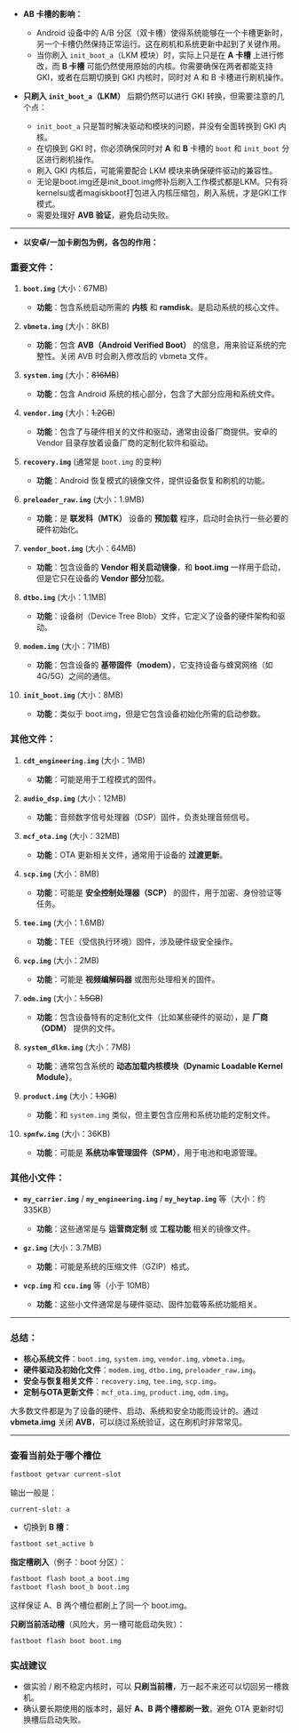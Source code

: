  * **AB 卡槽的影响：**

   * Android 设备中的 A/B 分区（双卡槽）使得系统能够在一个卡槽更新时，另一个卡槽仍然保持正常运行。这在刷机和系统更新中起到了关键作用。
   * 当你刷入 `init_boot_a`（LKM 模块）时，实际上只是在 **A 卡槽** 上进行修改，而 **B 卡槽** 可能仍然使用原始的内核。你需要确保在两者都能支持 GKI，或者在后期切换到 GKI 内核时，同时对 A 和 B 卡槽进行刷机操作。


* **只刷入 `init_boot_a`（LKM）** 后期仍然可以进行 GKI 转换，但需要注意的几个点：

  * `init_boot_a` 只是暂时解决驱动和模块的问题，并没有全面转换到 GKI 内核。
  * 在切换到 GKI 时，你必须确保同时对 **A** 和 **B** 卡槽的 `boot` 和 `init_boot` 分区进行刷机操作。
  * 刷入 GKI 内核后，可能需要配合 LKM 模块来确保硬件驱动的兼容性。
  * 无论是boot.img还是init_boot.img修补后刷入工作模式都是LKM。只有将kernelsu或者magiskboot打包进入内核压缩包，刷入系统，才是GKI工作模式。
  * 需要处理好 **AVB 验证**，避免启动失败。

---
* **以安卓/一加卡刷包为例，各包的作用：**

### **重要文件：**

1. **`boot.img`** (大小：67MB)

   * **功能**：包含系统启动所需的 **内核** 和 **ramdisk**。是启动系统的核心文件。

2. **`vbmeta.img`** (大小：8KB)

   * **功能**：包含 **AVB（Android Verified Boot）** 的信息，用来验证系统的完整性。关闭 AVB 时会刷入修改后的 vbmeta 文件。

3. **`system.img`** (大小：~~816MB~~)

   * **功能**：包含 Android 系统的核心部分，包含了大部分应用和系统文件。

4. **`vendor.img`** (大小：~~1.2GB~~)

   * **功能**：包含了与硬件相关的文件和驱动，通常由设备厂商提供。安卓的 Vendor 目录存放着设备厂商的定制化软件和驱动。

5. **`recovery.img`** (通常是 `boot.img` 的变种)

   * **功能**：Android 恢复模式的镜像文件，提供设备恢复和刷机的功能。

6. **`preloader_raw.img`** (大小：1.9MB)

   * **功能**：是 **联发科（MTK）** 设备的 **预加载** 程序，启动时会执行一些必要的硬件初始化。

7. **`vendor_boot.img`** (大小：64MB)

   * **功能**：包含设备的 **Vendor 相关启动镜像**，和 **boot.img** 一样用于启动，但是它只在设备的 **Vendor 部分**加载。

8. **`dtbo.img`** (大小：1.1MB)

   * **功能**：设备树（Device Tree Blob）文件，它定义了设备的硬件架构和驱动。

9. **`modem.img`** (大小：71MB)

   * **功能**：包含设备的 **基带固件（modem）**，它支持设备与蜂窝网络（如4G/5G）之间的通信。

10. **`init_boot.img`** (大小：8MB)

    * **功能**：类似于 boot.img，但是它包含设备初始化所需的启动参数。

### **其他文件：**

1. **`cdt_engineering.img`** (大小：1MB)

   * **功能**：可能是用于工程模式的固件。

2. **`audio_dsp.img`** (大小：12MB)

   * **功能**：音频数字信号处理器（DSP）固件，负责处理音频信号。

3. **`mcf_ota.img`** (大小：32MB)

   * **功能**：OTA 更新相关文件，通常用于设备的 **过渡更新**。

4. **`scp.img`** (大小：8MB)

   * **功能**：可能是 **安全控制处理器（SCP）** 的固件，用于加密、身份验证等任务。

5. **`tee.img`** (大小：1.6MB)

   * **功能**：TEE（受信执行环境）固件，涉及硬件级安全操作。

6. **`vcp.img`** (大小：2MB)

   * **功能**：可能是 **视频编解码器** 或图形处理相关的固件。

7. **`odm.img`** (大小：~~1.5GB~~)

   * **功能**：包含设备特有的定制化文件（比如某些硬件的驱动），是 **厂商（ODM）** 提供的文件。

8. **`system_dlkm.img`** (大小：7MB)

   * **功能**：通常包含系统的 **动态加载内核模块（Dynamic Loadable Kernel Module）**。

9. **`product.img`** (大小：~~1.1GB~~)

   * **功能**：和 `system.img` 类似，但主要包含应用和系统功能的定制文件。

10. **`spmfw.img`** (大小：36KB)

    * **功能**：可能是 **系统功率管理固件（SPM）**，用于电池和电源管理。

### **其他小文件：**

* **`my_carrier.img`** / **`my_engineering.img`** / **`my_heytap.img`** 等（大小：约 335KB）

  * **功能**：这些通常是与 **运营商定制** 或 **工程功能** 相关的镜像文件。

* **`gz.img`** (大小：3.7MB)

  * **功能**：可能是系统的压缩文件（GZIP）格式。

* **`vcp.img`** 和 **`ccu.img`** 等（小于 10MB）

  * **功能**：这些小文件通常是与硬件驱动、固件加载等系统功能相关。

---

### **总结：**

* **核心系统文件**：`boot.img`, `system.img`, `vendor.img`, `vbmeta.img`。
* **硬件驱动及初始化文件**：`modem.img`, `dtbo.img`, `preloader_raw.img`。
* **安全与恢复相关文件**：`recovery.img`, `tee.img`, `scp.img`。
* **定制与OTA更新文件**：`mcf_ota.img`, `product.img`, `odm.img`。

大多数文件都是为了设备的硬件、启动、系统和安全功能而设计的。通过 **vbmeta.img** 关闭 **AVB**，可以绕过系统验证，这在刷机时非常常见。

---


### **查看当前处于哪个槽位**

```bash
fastboot getvar current-slot
```

输出一般是：

```
current-slot: a
```
* 切换到 **B 槽**：

```bash
fastboot set_active b
```
**指定槽刷入**（例子：boot 分区）：

   ```bash
   fastboot flash boot_a boot.img
   fastboot flash boot_b boot.img
   ```

   这样保证 A、B 两个槽位都刷上了同一个 boot.img。

**只刷当前活动槽**（风险大，另一槽可能启动失败）：

   ```bash
   fastboot flash boot boot.img
   ```

### **实战建议**

* 做实验 / 刷不稳定内核时，可以 **只刷当前槽**，万一起不来还可以切回另一槽救机。
* 确认要长期使用的版本时，最好 **A、B 两个槽都刷一致**，避免 OTA 更新时切换槽后启动失败。

